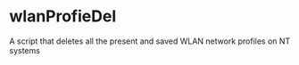 # wlanProfieDel
A script that deletes all the present and saved WLAN network profiles on NT systems 
